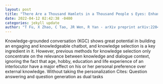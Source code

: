 ```yaml
--- 
layout: post 
title: "There Are a Thousand Hamlets in a Thousand People s Eyes: Enhancing Knowledge-grounded Dialogue with Personal Memory" 
date: 2022-04-12 02:42:38 -0400 
categories: jekyll update 
author: "T Fu, X Zhao, C Tao, JR Wen, R Yan - arXiv preprint arXiv:2204.02624, 2022" 
--- 
```

Knowledge-grounded conversation (KGC) shows great potential in building an engaging and knowledgeable chatbot, and knowledge selection is a key ingredient in it. However, previous methods for knowledge selection only concentrate on the relevance between knowledge and dialogue context, ignoring the fact that age, hobby, education and life experience of an interlocutor have a major effect on his or her personal preference over external knowledge. Without taking the personalization Cites: Question answering and question generation as dual tasks